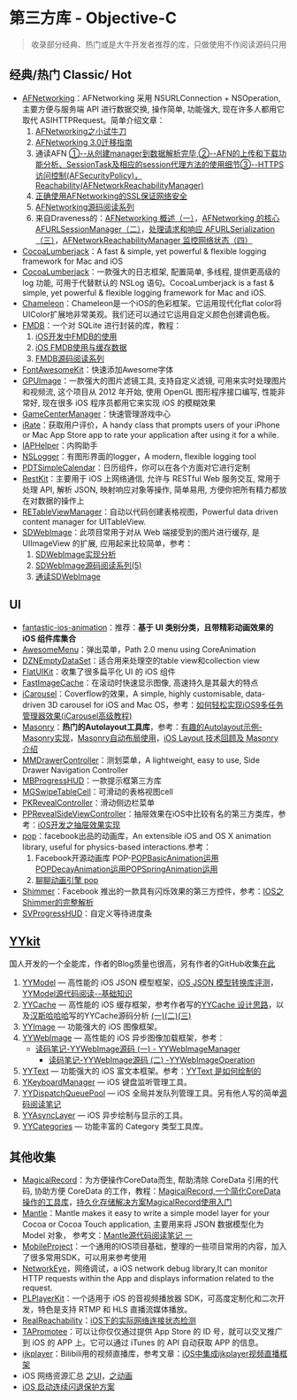 # 第三方库 - Objective-C
> 收录部分经典、热门或是大牛开发者推荐的库，只做使用不作阅读源码只用

## 经典/热门 Classic/ Hot
- [AFNetworking][1]：AFNetworking 采用 NSURLConnection + NSOperation, 主要方便与服务端 API 进行数据交换, 操作简单, 功能强大, 现在许多人都用它取代 ASIHTTPRequest。简单介绍文章：
	1. [AFNetworking之小试牛刀][2]
	2. [AFNetworking 3.0迁移指南][3]
	3. 通读AFN [①--从创建manager到数据解析完毕][4],[②--AFN的上传和下载功能分析、SessionTask及相应的session代理方法的使用细节][5][③--HTTPS访问控制(AFSecurityPolicy)，Reachability(AFNetworkReachabilityManager)][6]
	4. [正确使用AFNetworking的SSL保证网络安全][7]
	5. [AFNetworking源码阅读系列][8]
	6. 来自Draveness的：[AFNetworking 概述（一）][9]，[AFNetworking 的核心 AFURLSessionManager（二）][10]，[处理请求和响应 AFURLSerialization（三）][11]，[AFNetworkReachabilityManager 监控网络状态（四）][12]
- [CocoaLumberjack][13]：A fast & simple, yet powerful & flexible logging framework for Mac and iOS
- [CocoaLumberjack][14]：一款强大的日志框架, 配置简单, 多线程, 提供更高级的 log 功能, 可用于代替默认的 NSLog 语句。CocoaLumberjack is a fast & simple, yet powerful & flexible logging framework for Mac and iOS.
- [Chameleon][15]：Chameleon是一个iOS的色彩框架。它运用现代化flat color将UIColor扩展地非常美观。我们还可以通过它运用自定义颜色创建调色板。
- [FMDB][16]：一个对 SQLite 进行封装的库，教程：
	1. [iOS开发中FMDB的使用][17]
	2. [iOS FMDB使用与缓存数据][18]
	3. [FMDB源码阅读系列][19]
- [FontAwesomeKit][20]：快速添加Awesome字体
- [GPUImage][21]：一款强大的图片滤镜工具, 支持自定义滤镜, 可用来实时处理图片和视频流, 这个项目从 2012 年开始, 使用 OpenGL 图形程序接口编写, 性能非常好, 现在很多 iOS 程序员都用它来实现 iOS 的模糊效果
- [GameCenterManager][22]：快速管理游戏中心
- [iRate][23]：获取用户评价，A handy class that prompts users of your iPhone or Mac App Store app to rate your application after using it for a while. 
- [IAPHelper][24]：内购助手
- [NSLogger][25]：有图形界面的logger，A modern, flexible logging tool
- [PDTSimpleCalendar][26]：日历组件，你可以在各个方面对它进行定制
- [RestKit][27]：主要用于 iOS 上网络通信, 允许与 RESTful Web 服务交互, 常用于处理 API, 解析 JSON, 映射响应对象等操作, 简单易用, 方便你把所有精力都放在对数据的操作上
- [RETableViewManager][28]：自动以代码创建表格视图，Powerful data driven content manager for UITableView.
- [SDWebImage][29]：此项目常用于对从 Web 端接受到的图片进行缓存, 是 UIImageView 的扩展, 应用起来比较简单，参考：
	1. [SDWebImage实现分析][30]
	2. [SDWebImage源码阅读系列(5)][31]
	3. [通读SDWebImage][32]

## UI
- [fantastic-ios-animation][33]：推荐：**基于 UI 类别分类，且带精彩动画效果的 iOS 组件库集合**
- [AwesomeMenu][34]：弹出菜单，Path 2.0 menu using CoreAnimation
- [DZNEmptyDataSet][35]：适合用来处理空的table view和collection view
- [FlatUIKit][36]：收集了很多扁平化 UI 的 iOS 组件
- [FastImageCache][37]：在滚动时快速显示图像, 高速持久是其最大的特点
- [iCarousel][38]：Coverflow的效果，A simple, highly customisable, data-driven 3D carousel for iOS and Mac OS，参考：[如何轻松实现iOS9多任务管理器效果(iCarousel高级教程)][39]
- [Masonry][40]：**热门的Autolayout工具库**，参考：[有趣的Autolayout示例-Masonry实现][41]，[Masonry自动布局使用][42]，[iOS Layout 技术回顾及 Masonry 介绍][43]
- [MMDrawerController][44]：测划菜单，A lightweight, easy to use, Side Drawer Navigation Controller
- [MBProgressHUD][45]：一款提示框第三方库
- [MGSwipeTableCell][46]：可滑动的表格视图cell
- [PKRevealController][47]：滑动侧边栏菜单
- [PPRevealSideViewController][48]：抽屉效果在iOS中比较有名的第三方类库，参考：[iOS开发之抽屉效果实现][49]
- [pop][50]：facebook出品的动画库，An extensible iOS and OS X animation library, useful for physics-based interactions.参考：
	1. Facebook开源动画库 POP-[POPBasicAnimation运用][51][POPDecayAnimation运用][52][POPSpringAnimation运用][53]
	2. [聊聊动画引擎 pop][54]
- [Shimmer][55]：Facebook 推出的一款具有闪烁效果的第三方控件，参考：[IOS之Shimmer的完整解析][56]
- [SVProgressHUD][57]：自定义等待进度条


## [YYkit][58]
国人开发的一个全能库，作者的Blog质量也很高，另有作者的GitHub收集[在此][59]
1. [YYModel][60] — 高性能的 iOS JSON 模型框架，[iOS JSON 模型转换库评测][61]，[YYModel源代码阅读--基础知识][62]
2. [YYCache][63] — 高性能的 iOS 缓存框架，参考作者写的[YYCache 设计思路][64]，以及[汉斯哈哈哈][65]写的YYCache源码分析 [(一)][66][(二)][67][(三)][68]
3. [YYImage][69] — 功能强大的 iOS 图像框架。
4. [YYWebImage][70] — 高性能的 iOS 异步图像加载框架，参考：
	- [读码笔记-YYWebImage源码 (一) - YYWebImageManager][71]
		- [读码笔记-YYWebImage源码 (二) -YYWebImageOperation][72]
5. [YYText][73] — 功能强大的 iOS 富文本框架。参考：[YYText 是如何绘制的][74]
6. [YKeyboardManager][75] — iOS 键盘监听管理工具。
7. [YYDispatchQueuePool][76] — iOS 全局并发队列管理工具。另有他人写的简单[源码阅读笔记][77]
8. [YYAsyncLayer][78] — iOS 异步绘制与显示的工具。
9. [YYCategories][79] — 功能丰富的 Category 类型工具库。


## 其他收集
- [MagicalRecord][80]：为方便操作CoreData而生, 帮助清除 CoreData 引用的代码, 协助方便 CoreData 的工作，教程：[MagicalRecord,一个简化CoreData操作的工具库][81]，[持久化存储解决方案MagicalRecord使用入门][82]
- [Mantle][83]：Mantle makes it easy to write a simple model layer for your Cocoa or Cocoa Touch application, 主要用来将 JSON 数据模型化为 Model 对象， 参考文：[Mantle源代码阅读笔记 一][84]
- [MobileProject][85]：一个通用的IOS项目基础，整理的一些项目常用的内容，加入了很多常用SDK，可以用来参考使用
- [NetworkEye][86]，网络调试，a iOS network debug library,It can monitor HTTP requests within the App and displays information related to the request.
- [PLPlayerKit][87]：一个适用于 iOS 的音视频播放器 SDK，可高度定制化和二次开发，特色是支持 RTMP 和 HLS 直播流媒体播放。
- [RealReachability][88]：[iOS下的实际网络连接状态检测][89]
- [TAPromotee][90]：可以让你仅仅通过提供 App Store 的 ID 号，就可以交叉推广到 iOS 的 APP 上。它可以通过 iTunes 的 API 自动获取 APP 的信息。
- [ijkplayer][91]：Bilibili用的视频直播库，参考文章：[iOS中集成ijkplayer视频直播框架][92]
- iOS 网络资源汇总 [之UI][93]，[之动画][94]
- [iOS 启动连续闪退保护方案][95]


[1]:	https://github.com/AFNetworking/AFNetworking "AFNetworking"
[2]:	http://www.jianshu.com/p/8cc137ac26f0 "AFNetworking之小试牛刀"
[3]:	http://www.jianshu.com/p/047463a7ce9b "AFNetworking 3.0迁移指南"
[4]:	http://www.cnblogs.com/Mike-zh/p/5167017.html "通读AFN①--从创建manager到数据解析完毕"
[5]:	http://www.cnblogs.com/Mike-zh/p/5172389.html "通读AFN②--AFN的上传和下载功能分析、SessionTask及相应的session代理方法的使用细节"
[6]:	http://www.cnblogs.com/Mike-zh/p/5174238.html "通读AFN③--HTTPS访问控制(AFSecurityPolicy)，Reachability(AFNetworkReachabilityManager)"
[7]:	http://www.jianshu.com/p/4102b817ff2f "正确使用AFNetworking的SSL保证网络安全"
[8]:	http://www.cnblogs.com/polobymulberry/category/785705.html "AFNetworking源码阅读系列"
[9]:	http://draveness.me/afnetworking1/ "AFNetworking 概述（一）"
[10]:	http://draveness.me/afnetworking2/ "AFNetworking 的核心 AFURLSessionManager（二）"
[11]:	http://draveness.me/afnetworking3/ "处理请求和响应 AFURLSerialization（三）"
[12]:	http://draveness.me/afnetworking4/ "AFNetworkReachabilityManager 监控网络状态（四）"
[13]:	https://github.com/CocoaLumberjack/CocoaLumberjack "CocoaLumberjack"
[14]:	https://github.com/CocoaLumberjack/CocoaLumberjack "CocoaLumberjack"
[15]:	https://github.com/ViccAlexander/Chameleon "Chameleon"
[16]:	https://github.com/ccgus/fmdb "FMDB"
[17]:	http://www.cnblogs.com/jerehedu/p/5025950.html "iOS开发中FMDB的使用"
[18]:	http://www.jianshu.com/p/968c381cb7d7 "iOS FMDB使用与缓存数据"
[19]:	http://www.cnblogs.com/polobymulberry/category/789988.html "FMDB源码阅读系列(2)"
[20]:	https://github.com/PrideChung/FontAwesomeKit "FontAwesomeKit"
[21]:	https://github.com/BradLarson/GPUImage "GPUImage"
[22]:	https://github.com/nihalahmed/GameCenterManager "GameCenterManager"
[23]:	https://github.com/nicklockwood/iRate "iRate"
[24]:	https://github.com/saturngod/IAPHelper "IAPHelper"
[25]:	https://github.com/fpillet/NSLogger "NSLogger"
[26]:	https://github.com/jivesoftware/PDTSimpleCalendar "PDTSimpleCalendar"
[27]:	https://github.com/RestKit/RestKit "RestKit"
[28]:	https://github.com/romaonthego/RETableViewManager "RETableViewManager"
[29]:	https://github.com/rs/SDWebImage "SDWebImage"
[30]:	http://southpeak.github.io/blog/2015/02/07/sourcecode-sdwebimage/ "SDWebImage实现分析"
[31]:	http://www.cnblogs.com/polobymulberry/category/785704.html "SDWebImage源码阅读系列(5)"
[32]:	http://zzk.cnblogs.com/s?w=blog:Mike-zh%20%E9%80%9A%E8%AF%BBSDWebImage "通读SDWebImage"
[33]:	https://github.com/onmyway133/fantastic-ios-animation "fantastic-ios-animation"
[34]:	https://github.com/levey/AwesomeMenu "AwesomeMenu"
[35]:	https://github.com/dzenbot/DZNEmptyDataSet "DZNEmptyDataSet"
[36]:	https://github.com/Grouper/FlatUIKit "FlatUIKit"
[37]:	https://github.com/path/FastImageCache "FastImageCache"
[38]:	https://github.com/nicklockwood/iCarousel "iCarousel"
[39]:	http://www.cnblogs.com/jgCho/p/5275408.html "如何轻松实现iOS9多任务管理器效果(iCarousel高级教程)"
[40]:	https://github.com/SnapKit/Masonry "Masonry"
[41]:	http://tutuge.me/2015/05/23/autolayout-example-with-masonry/ "有趣的Autolayout示例-Masonry实现"
[42]:	http://www.cnblogs.com/salam/p/5054474.html "Masonry自动布局使用"
[43]:	http://www.taijicoder.com/2015/12/12/iOS-Layout-and-Masnory/ "iOS Layout 技术回顾及 Masonry 介绍"
[44]:	https://github.com/mutualmobile/MMDrawerController "MMDrawerController"
[45]:	https://github.com/jdg/MBProgressHUD "MBProgressHUD"
[46]:	https://github.com/MortimerGoro/MGSwipeTableCell "MGSwipeTableCell"
[47]:	https://github.com/pkluz/PKRevealController "PKRevealController"
[48]:	https://github.com/ipup/PPRevealSideViewController "PPRevealSideViewController"
[49]:	http://ios.jobbole.com/83402/ "iOS开发之抽屉效果实现"
[50]:	https://github.com/facebook/pop "pop"
[51]:	http://www.cnblogs.com/wujy/p/5191220.html "Facebook开源动画库 POP-POPBasicAnimation运用"
[52]:	http://www.cnblogs.com/wujy/p/5194029.html "Facebook开源动画库 POP-POPDecayAnimation运用"
[53]:	http://www.cnblogs.com/wujy/p/5191521.html "Facebook开源动画库 POP-POPSpringAnimation运用"
[54]:	http://ios.jobbole.com/84717/
[55]:	https://github.com/facebook/Shimmer "Shimmer"
[56]:	http://www.jianshu.com/p/3c58af1a2460 "IOS之Shimmer的完整解析"
[57]:	https://github.com/TransitApp/SVProgressHUD "SVProgressHUD"
[58]:	https://github.com/ibireme/YYKit
[59]:	http://github.ibireme.com/github/list/ios/#
[60]:	https://github.com/ibireme/YYModel
[61]:	http://blog.ibireme.com/2015/10/23/ios_model_framework_benchmark/ "iOS JSON 模型转换库评测"
[62]:	http://www.jianshu.com/p/198af7042b2d "YYModel源代码阅读--基础知识"
[63]:	https://github.com/ibireme/YYCache
[64]:	http://blog.ibireme.com/2015/10/26/yycache/ "YYCache 设计思路"
[65]:	http://www.jianshu.com/users/368a8cd349af "汉斯哈哈哈"
[66]:	http://www.jianshu.com/p/b8dcf6634fab "YYCache源码分析(一)"
[67]:	http://www.jianshu.com/p/492c3c3a0485 "YYCache源码分析(二)"
[68]:	http://www.jianshu.com/p/67184beda1d5 "YYCache源码分析(三)"
[69]:	https://github.com/ibireme/YYImage
[70]:	https://github.com/ibireme/YYWebImage
[71]:	http://huangshaohua.cn/2015/12/29/du-ma-bi-ji-yywebimageyuan-ma/ "读码笔记-YYWebImage源码 (一) - YYWebImageManager"
[72]:	http://huangshaohua.cn/2016/01/02/du-ma-bi-ji-yywebimageyuan-ma-er-yywebimageoperation/ "读码笔记-YYWebImage源码 (二) -YYWebImageOperation"
[73]:	https://github.com/ibireme/YYText
[74]:	https://github.com/lzwjava/OpenSourceNotes "OpenSourceNotes"
[75]:	https://github.com/ibireme/YYKeyboardManager "YYKeyboardManager"
[76]:	https://github.com/ibireme/YYDispatchQueuePool "YYDispatchQueuePool"
[77]:	http://kittenyang.com/yydispatchqueuepool-learning-note/ "YYDispatchQueuePool 源码阅读笔记"
[78]:	https://github.com/ibireme/YYAsyncLayer "YYAsyncLayer"
[79]:	https://github.com/ibireme/YYCategories
[80]:	https://github.com/magicalpanda/MagicalRecord "MagicalRecord"
[81]:	http://segmentfault.com/a/1190000004132110 "MagicalRecord,一个简化CoreData操作的工具库"
[82]:	http://www.cocoachina.com/ios/20151214/14649.html
[83]:	https://github.com/Mantle/Mantle "Mantle"
[84]:	http://blog.csdn.net/colorapp/article/details/50277317 "Mantle源代码阅读笔记 一"
[85]:	https://github.com/wujunyang/MobileProject "MobileProject"
[86]:	https://github.com/coderyi/NetworkEye "NetworkEye"
[87]:	https://github.com/pili-engineering/PLPlayerKit "PLPlayerKit"
[88]:	https://github.com/dustturtle/RealReachability "RealReachability"
[89]:	http://www.cocoachina.com/ios/20160224/15407.html
[90]:	https://github.com/JanC/TAPromotee "TAPromotee"
[91]:	https://github.com/Bilibili/ijkplayer "ijkplayer"
[92]:	http://www.jianshu.com/p/1f06b27b3ac0 "iOS中集成ijkplayer视频直播框架"
[93]:	http://www.jianshu.com/p/2ba717122951 "iOS 网络资源汇总之UI"
[94]:	http://www.jianshu.com/p/91b5cfad5d89 "iOS 网络资源汇总之动画"
[95]:	http://wereadteam.github.io/2016/05/23/GYBootingProtection/